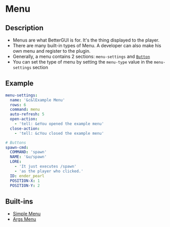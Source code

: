 # Menu

## Description
* Menus are what BetterGUI is for. It's the thing displayed to the player.
* There are many built-in types of Menu. A developer can also make his own menu and register to the plugin.
* Generally, a menu contains 2 sections: `menu-settings` and [`Button`](./Button.md)
* You can set the type of menu by setting the `menu-type` value in the `menu-settings` section

## Example
```yaml
menu-settings:
  name: '&c&lExample Menu'
  rows: 6
  command: menu
  auto-refresh: 5
  open-action:
    - 'tell: &eYou opened the example menu'
  close-action:
    - 'tell: &cYou closed the example menu'

# Buttons
spawn-cmd:
  COMMAND: 'spawn'
  NAME: '&u/spawn'
  LORE:
    - 'It just executes /spawn'
    - 'as the player who clicked.'
  ID: ender_pearl
  POSITION-X: 1
  POSITION-Y: 2
```

## Built-ins
* [Simple Menu](./menu/simple-menu.md)
* [Args Menu](./menu/args-menus.md)